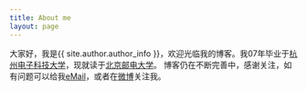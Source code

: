 ```yaml
---
title: About me
layout: page
---
```

  
大家好，我是{{ site.author.author_info }}，欢迎光临我的博客。我07年毕业于<a href="http://www.hdu.edu.cn/" target="_blank" class="external">杭州电子科技大学</a>，现就读于<a href="http://www.bupt.edu.cn/" target="_blank" class="external">北京邮电大学</a>。
博客仍在不断完善中，感谢关注，如有问题可以给我<a href="" title="邮箱" onclick="alert('linsword20 在 Gmail，你懂得！');return false;">eMail</a>，或者在<a href="http://weibo.com/linsword20" title="Jason_0" target="_blank" class="external">微博</a>关注我。 
